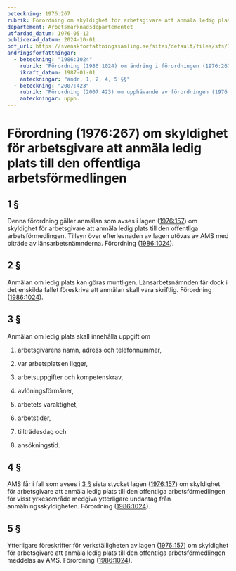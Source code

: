 ```yaml
---
beteckning: 1976:267
rubrik: Förordning om skyldighet för arbetsgivare att anmäla ledig plats till den offentliga arbetsförmedlingen
departement: Arbetsmarknadsdepartementet
utfardad_datum: 1976-05-13
publicerad_datum: 2024-10-01
pdf_url: https://svenskforfattningssamling.se/sites/default/files/sfs/1976-05/SFS1976-267.pdf
andringsforfattningar:
  - beteckning: "1986:1024"
    rubrik: "Förordning (1986:1024) om ändring i förordningen (1976:267) om skyldighet för arbetsgivare att anmäla ledig plats till den offentliga arbetsförmedlingen"
    ikraft_datum: 1987-01-01
    anteckningar: "ändr. 1, 2, 4, 5 §§"
  - beteckning: "2007:423"
    rubrik: "Förordning (2007:423) om upphävande av förordningen (1976:267) om skyldighet för arbetsgivare att anmäla ledig plats till den offentliga arbetsförmedlingen"
    anteckningar: upph.
---
```


# Förordning (1976:267) om skyldighet för arbetsgivare att anmäla ledig plats till den offentliga arbetsförmedlingen

## 1 §

Denna förordning gäller anmälan som avses i lagen ([1976:157](https://selex.se/eli/sfs/1976/157)) om skyldighet för arbetsgivare att anmäla ledig plats till den offentliga arbetsförmedlingen. Tillsyn över efterlevnaden av lagen utövas av AMS med biträde av länsarbetsnämnderna. Förordning ([1986:1024](https://selex.se/eli/sfs/1986/1024)).

## 2 §

Anmälan om ledig plats kan göras muntligen. Länsarbetsnämnden får dock i det enskilda fallet föreskriva att anmälan skall vara skriftlig. Förordning ([1986:1024](https://selex.se/eli/sfs/1986/1024)).

## 3 §

Anmälan om ledig plats skall innehålla uppgift om

1. arbetsgivarens namn, adress och telefonnummer,

2. var arbetsplatsen ligger,

3. arbetsuppgifter och kompetenskrav,

4. avlöningsförmåner,

5. arbetets varaktighet,

6. arbetstider,

7. tillträdesdag och

8. ansökningstid.

## 4 §

AMS får i fall som avses i [3 §](#3) sista stycket lagen ([1976:157](https://selex.se/eli/sfs/1976/157)) om skyldighet för arbetsgivare att anmäla ledig plats till den offentliga arbetsförmedlingen för visst yrkesområde medgiva ytterligare undantag från anmälningsskyldigheten. Förordning ([1986:1024](https://selex.se/eli/sfs/1986/1024)).

## 5 §

Ytterligare föreskrifter för verkställigheten av lagen ([1976:157](https://selex.se/eli/sfs/1976/157)) om skyldighet för arbetsgivare att anmäla ledig plats till den offentliga arbetsförmedlingen meddelas av AMS. Förordning ([1986:1024](https://selex.se/eli/sfs/1986/1024)).